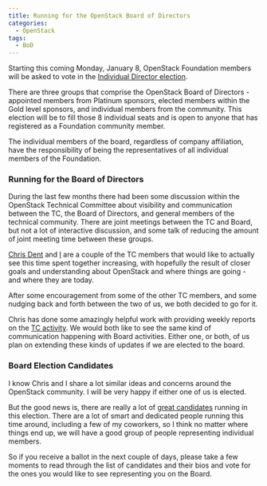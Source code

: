 ```yaml
---
title: Running for the OpenStack Board of Directors
categories:
  - OpenStack
tags:
  - BoD
---
```


Starting this coming Monday, January 8, OpenStack Foundation members will be asked
to vote in the
[Individual Director election](https://www.openstack.org/election/2018-individual-director-election/).

There are three groups that comprise the OpenStack Board of Directors - appointed
members from Platinum sponsors, elected members within the Gold level sponsors, and
individual members from the community. This election will be to fill those 8 individual
seats and is open to anyone that has registered as a Foundation community member.

The individual members of the board, regardless of company affiliation, have the
responsibility of being the representatives of all individual members of the Foundation.

### Running for the Board of Directors

During the last few months there had been some discussion within the OpenStack Technical
Committee about visibility and communication between the TC, the Board of Directors, and
general members of the technical community. There are joint meetings between the TC and
Board, but not a lot of interactive discussion, and some talk of reducing the amount of
joint meeting time between these groups.

[Chris Dent](https://www.openstack.org/community/members/profile/18956/chris-dent) and
[I](https://www.openstack.org/community/members/profile/19313/sean-mcginnis) are a couple
of the TC members that would like to actually see this time spent together increasing,
with hopefully the result of closer goals and understanding about OpenStack and where
things are going - and where they are today.

After some encouragement from some of the other TC members, and some nudging back and
forth between the two of us, we both decided to go for it.

Chris has done some amazingly helpful work with providing weekly reports on the
[TC activity](https://anticdent.org/tc-report-2017-in-review.html). We would both like to
see the same kind of communication happening with Board activities. Either one, or both,
of us plan on extending these kinds of updates if we are elected to the board.

### Board Election Candidates

I know Chris and I share a lot similar ideas and concerns around the OpenStack community.
I will be very happy if either one of us is elected.

But the good news is, there are really a lot of
[great candidates](https://www.openstack.org/election/2018-individual-director-election/CandidateList)
running in this election. There are a lot of smart and dedicated people running this time
around, including a few of my coworkers, so I think no matter where things end up, we will
have a good group of people representing individual members.

So if you receive a ballot in the next couple of days, please take a few moments to read
through the list of candidates and their bios and vote for the ones you would like to see
representing you on the Board.

